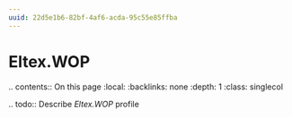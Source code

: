 ```yaml
---
uuid: 22d5e1b6-82bf-4af6-acda-95c55e85ffba
---
```



# Eltex.WOP

.. contents:: On this page
    :local:
    :backlinks: none
    :depth: 1
    :class: singlecol

.. todo::
    Describe *Eltex.WOP* profile

